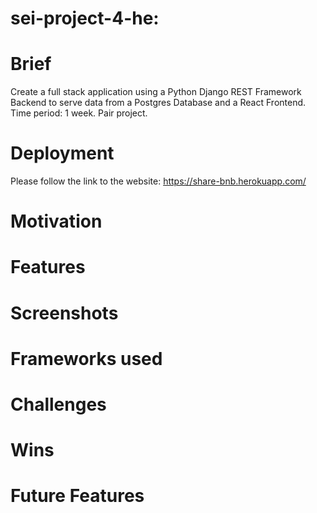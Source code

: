 # sei-project-4-he: 

# Brief
Create a full stack application using a Python Django REST Framework Backend to serve data from a Postgres Database and a React Frontend. Time period: 1 week. Pair project.

# Deployment
Please follow the link to the website: https://share-bnb.herokuapp.com/

# Motivation


# Features

# Screenshots

# Frameworks used


# Challenges

# Wins

  
# Future Features

